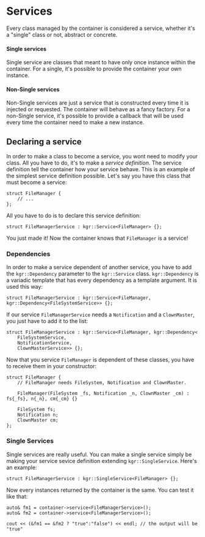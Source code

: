 Services
========

Every class managed by the container is considered a service, whether it's a "single" class or not, abstract or concrete.

#### Single services
Single service are classes that meant to have only once instance within the container. For a single, it's possible to provide the container your own instance.
#### Non-Single services
Non-Single services are just a service that is constructed every time it is injected or requested. The container will behave as a fancy factory. For a non-Single service, it's possible to provide a callback that will be used every time the container need to make a new instance.
## Declaring a service
In order to make a class to become a service, you wont need to modify your class. All you have to do, it's to make a _service definition_. The service definition tell the container how your service behave. This is an example of the simplest service definition possible.
Let's say you have this class that must become a service:

    struct FileManager {
        // ...
    };

All you have to do is to declare this service definition:

    struct FileManagerService : kgr::Service<FileManager> {};

You just made it! Now the container knows that `FileManager` is a service!

### Dependencies

In order to make a service dependent of another service, you have to add the `kgr::Dependency` parameter to the `kgr::Service` class. `kgr::Dependency` is a variadic template that has every dependency as a template argument. It is used this way:

    struct FileManagerService : kgr::Service<FileManager, kgr::Dependency<FileSystemService>> {};

If our service `FileManagerService` needs a `Notification` and a `ClownMaster`, you just have to add it to the list:

    struct FileManagerService : kgr::Service<FileManager, kgr::Dependency<
        FileSystemService,
        NotificationService,
        ClownMasterService>> {};

Now that you service `FileManager` is dependent of these classes, you have to receive them in your constructor:
    
    struct FileManager {
        // FileManager needs FileSystem, Notification and ClownMaster.
        
        FileManager(FileSystem _fs, Notification _n, ClownMaster _cm) : fs{_fs}, n{_n}, cm{_cm} {}
        
        FileSystem fs;
        Notification n;
        ClownMaster cm;
    };

### Single Services
Single services are really useful. You can make a single service simply be making your service sevice definition extending `kgr::SingleService`. Here's an example:

    struct FileManagerService : kgr::SingleService<FileManager> {};

Now every instances returned by the container is the same. You can test it like that:

    auto& fm1 = container->service<FileManagerService>();
    auto& fm2 = container->service<FileManagerService>();
    
    cout << (&fm1 == &fm2 ? "true":"false") << endl; // the output will be "true"
